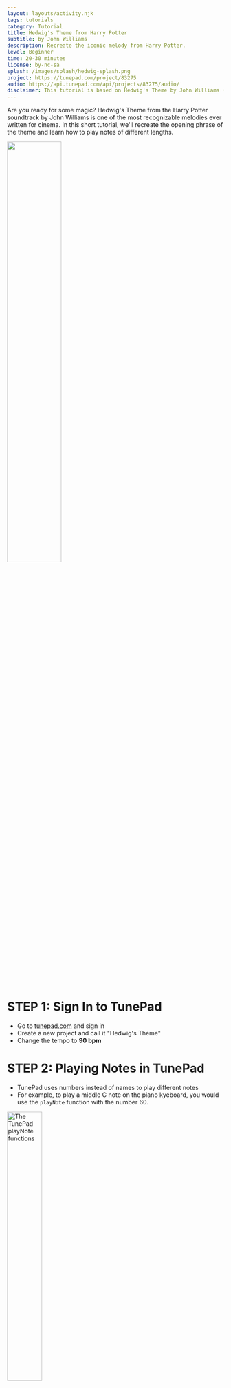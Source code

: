```yaml
---
layout: layouts/activity.njk
tags: tutorials
category: Tutorial
title: Hedwig's Theme from Harry Potter
subtitle: by John Williams
description: Recreate the iconic melody from Harry Potter.
level: Beginner
time: 20-30 minutes
license: by-nc-sa
splash: /images/splash/hedwig-splash.png
project: https://tunepad.com/project/83275
audio: https://api.tunepad.com/api/projects/83275/audio/
disclaimer: This tutorial is based on Hedwig's Theme by John Williams (2001). For educational purposes only.
---
```

Are you ready for some magic? Hedwig's Theme from the Harry Potter soundtrack by John Williams is one of the most recognizable 
melodies ever written for cinema. In this short tutorial, we'll recreate the opening phrase of the theme and 
learn how to play notes of different lengths.

<img src="/images/hedwig-sheet-music.png" style="width: 50%;" alt="">

# STEP 1: Sign In to TunePad
* Go to [tunepad.com](https://tunepad.com) and sign in
* Create a new project and call it "Hedwig's Theme"
* Change the tempo to **90 bpm**

# STEP 2: Playing Notes in TunePad
* TunePad uses numbers instead of names to play different notes
* For example, to play a middle C note on the piano kyeboard, you would use the `playNote` function with the number 60.

<img src="/images/Figure2.10.png" style="width: 40%;" alt="The TunePad playNote functions">

<div class="noprint">
Try playing the piano keyboard to see different note numbers.

<note-explorer patch="/sounds/voices/grand-piano/patch.json"></note-explorer>
</div>

# STEP 3: Note Timing
* You can change the length of a note using the **beats** parameter.
* Here are some common note lengths

<a href="/images/Figure2.5.png">
<img src="/images/Figure2.5.png" alt="Common note symbols" style="min-width: 100%; margin: 2em auto"></a>

# STEP 4: Opening Phrase
Let's put this all together to play the opening phrase from Hedwig's Theme.
```python
rest(1)
playNote(71, beats = 0.5)
playNote(76, beats = 0.75)
playNote(79, beats = 0.25)
playNote(78, beats = 0.5)
playNote(76, beats = 1)
playNote(83, beats = 0.5)
playNote(81, beats = 1.5)
playNote(78, beats = 1.5)
playNote(76, beats = 0.75)
playNote(79, beats = 0.25)
playNote(78, beats = 0.5)
playNote(75, beats = 1)
playNote(77, beats = 0.5)
playNote(71, beats = 2.5)
```

# Try It
Open this project in TunePad <a href="{{project}}" target="_blank">{{ project }}</a>
